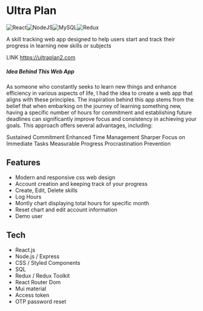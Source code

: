 # Ultra Plan
![React](https://img.shields.io/badge/react-%2320232a.svg?style=for-the-badge&logo=react&logoColor=%2361DAFB)![NodeJS](https://img.shields.io/badge/node.js-6DA55F?style=for-the-badge&logo=node.js&logoColor=white)![MySQL](https://img.shields.io/badge/mysql-%2300f.svg?style=for-the-badge&logo=mysql&logoColor=white)![Redux](https://img.shields.io/badge/redux-%23593d88.svg?style=for-the-badge&logo=redux&logoColor=white)

A skill tracking web app designed to help users start and track their progress in learning new skills or subjects

LINK
https://ultraplan2.com

##### Idea Behind This Web App
As someone who constantly seeks to learn new things and enhance efficiency in various aspects of life, I had the idea to create a web app that aligns with these principles. The inspiration behind this app stems from the belief that when embarking on the journey of learning something new, having a specific number of hours for commitment and establishing future deadlines can significantly improve focus and consistency in achieving your goals. This approach offers several advantages, including:

Sustained Commitment
Enhanced Time Management
Sharper Focus on Immediate Tasks
Measurable Progress
Procrastination Prevention

## Features
- Modern and responsive css web design
- Account creation and keeping track of your progress
- Create, Edit, Delete skills
- Log Hours
- Montly chart displaying total hours for specific month
- Reset chart and edit account information
- Demo user

## Tech
- React.js
- Node.js / Express
- CSS / Styled Components
- SQL
- Redux / Redux Toolkit
- React Router Dom
- Mui material
- Access token
- OTP password reset
